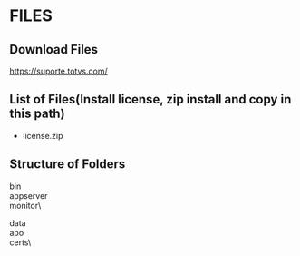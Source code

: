 # FILES

## Download Files

<https://suporte.totvs.com/>

## List of Files(Install license, zip install and copy in this path)

- license.zip

## Structure of Folders

bin\
   appserver\
   monitor\

data\
    apo\
    certs\
